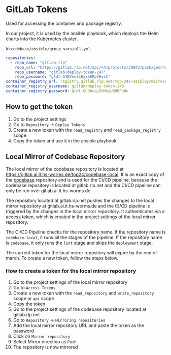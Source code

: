 # GitLab Tokens

Used for accessing the container and package registry.

In our project, it is used by the ansible playbook, which deploys the Helm charts into the Kubernetes cluster.

In `codebase/ansible/group_vars/all.yml`:
```yaml
repositories:
  - repo_name: "gitlab-rlp"
    repo_url: "https://gitlab.rlp.net/api/v4/projects/39843/packages/helm/stable"
    repo_username: "gitlab+deploy-token-247"
    repo_password: "gldt-G4NVnsZx8yx56MpXRvsC"
container_registry_url: registry.gitlab.rlp.net/top/24s/secplay/microservices
container_registry_username: gitlab+deploy-token-248
container_registry_password: gldt-GC36cqLShMoyU89BPudo
```

## How to get the token

1. Go to the project settings
2. Go to `Repository` -> `Deploy Tokens`
3. Create a new token with the `read_registry` and `read_package_registry` scope
4. Copy the token and use it in the ansible playbook

## Local Mirror of Codebase Repository

The local mirror of the codebase repository is located at https://gitlab.ai.it.hs-worms.de/top24/codebase-local.
It is an exact copy of the [codebase](https://gitlab.rlp.net/top/24s/secplay/codebase) repository and is used for the CI/CD pipeline, because the codebase repository is located at gitlab.rlp.net and the CI/CD pipeline can only be run over gitlab.ai.it.hs-worms.de.

The repository located at gitlab.rlp.net pushes the changes to the local mirror repository at gitlab.ai.it.hs-worms.de and the CI/CD pipeline is triggered by the changes in the local mirror repository.
It authenticates via a access token, which is created in the project settings of the local mirror repository.

The CI/CD Pipeline checks for the repository name. If the repository name is `codebase-local`, it runs all the stages of the pipeline. If the repository name is `codebase`, it only runs the `lint` stage and skips the `deployment` stage.

The current token for the local mirror repository will expire by the end of march. To create a new token, follow the steps below.

### How to create a token for the local mirror repository

1. Go to the project settings of the local mirror repository
2. Go to `Access Tokens`
3. Create a new token with the `read_repository` and `write_repository` scope or `api` scope
4. Copy the token
5. Go to the project settings of the codebase repository located at gitlab.rlp.net
6. Go to `Repository` -> `Mirroring repositories`
7. Add the local mirror repository URL and paste the token as the password
8. Click on `Mirror repository`
9. Select Mirror direction as `Push`
10. The repository is now mirrored


